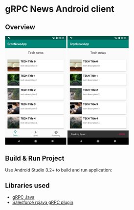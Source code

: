 # gRPC News Android client

## Overview 

<img src="../docs/android_news.png" width="200"> <img src="../docs/android_news_added.png" width="200"> 

## Build & Run Project

Use Android Studio 3.2+ to build and run application:

## Libraries used

* [gRPC Java](https://github.com/grpc/grpc-java)
* [Salesforce rxjava gRPC plugin ](https://github.com/salesforce/reactive-grpc/tree/master/rx-java)

